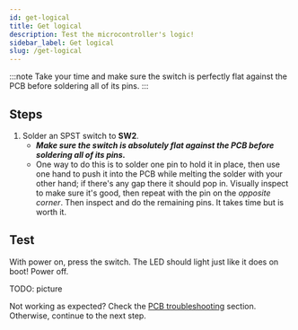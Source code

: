 ```yaml
---
id: get-logical
title: Get logical
description: Test the microcontroller's logic!
sidebar_label: Get logical
slug: /get-logical
---
```


:::note
Take your time and make sure the switch is perfectly flat against the PCB before soldering all of its pins.
:::

## Steps

1. Solder an SPST switch to **SW2**.
   - **_Make sure the switch is absolutely flat against the PCB before soldering all of its pins._**
   - One way to do this is to solder one pin to hold it in place, then use one hand to push it into the PCB while melting the solder with your other hand; if there's any gap there it should pop in. Visually inspect to make sure it's good, then repeat with the pin on the _opposite corner_. Then inspect and do the remaining pins. It takes time but is worth it.

## Test

With power on, press the switch. The LED should light just like it does on boot! Power off.

TODO: picture

Not working as expected? Check the [PCB troubleshooting](pcb-troubleshooting.md) section. Otherwise, continue to the next step.
